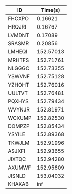 |ID|Time(s)|
|-|-|
|FHCXPO|0.16621|
|HRQJRI|0.16767|
|LVMDNT|0.17089|
|SRASMR|0.20856|
|LMHEQI|152.57013|
|MRHTFS|152.71761|
|NLGGGC|152.73355|
|YSWVNF|152.75128|
|YZHOHT|152.76016|
|UULTVT|152.76481|
|PQXHYS|152.79434|
|WVYNJR|152.81971|
|WCXUMP|152.82530|
|DOMPZP|152.85434|
|YSYILE|152.89368|
|TKWJLM|152.91996|
|ASJXFI|152.93655|
|JIXTQC|152.94280|
|AXUMWF|152.95609|
|JISNLD|153.04032|
|KHAKAB|inf|
